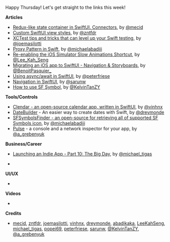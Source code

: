 Happy Thursday! Let's get straight to the links this week!

**Articles**

* [Redux-like state container in SwiftUI. Connectors](https://swiftwithmajid.com/2021/02/03/redux-like-state-container-in-swiftui-part4/), by [@mecid](https://twitter.com/mecid)
* [Custom SwiftUI view styles](https://www.fivestars.blog/swiftui/custom-view-styles.html), by [@zntfdr](https://twitter.com/zntfdr)
* [XCTest tips and tricks that can level up your Swift testing](https://masilotti.com/xctest-tips-and-tricks/), by [@joemasilotti](https://twitter.com/joemasilotti)
* [Proxy Pattern in Swift](https://michaelabadi.com/articles/Proxy-Pattern-Swift/), by [@michaelabadiii](https://twitter.com/michaelabadiii)
* [Re-enabling the iOS Simulator Slow Animations Shortcut](https://swiftsenpai.com/xcode/enable-simulator-slow-mo-shortcut/), by [@Lee_Kah_Seng](https://twitter.com/Lee_Kah_Seng)
* [Migrating an iOS app to SwiftUI - Navigation & Storyboards](https://benoitpasquier.com/migrating-ios-app-swiftui-part-1/), by [@BenoitPasquier_](https://twitter.com/benoitpasquier_)
* [Using async/await in SwiftUI](https://peterfriese.dev/async-await-in-swiftui/), by [@peterfriese](https://twitter.com/peterfriese)
* [Navigation in SwiftUI](https://sarunw.com/posts/navigation-in-swiftui/), by [@sarunw](https://twitter.com/sarunw)
* [How to use SF Symbol](https://daddycoding.com/2021/02/10/how-to-use-sf-symbols/), by [@KelvinTanZY](https://twitter.com/KelvinTanZY)

**Tools/Controls**

* [Clendar - an open-source calendar app, written in SwiftUI](https://github.com/vinhnx/Clendar), by [@vinhnx](https://twitter.com/vinhnx)
* [DateBuilder](https://github.com/nicephoton/DateBuilder) - An easier way to create dates with Swift, by [@dreymonde](https://twitter.com/dreymonde)
* [SFSymbolsFinder - an open-source for retrieving all of supported SF Symbols icon](https://github.com/abadikaka/SFSymbolsFinder), by [@michaelabadiii](https://twitter.com/michaelabadiii)
* [Pulse](https://github.com/kean/Pulse) - a console and a network inspector for your app, by [@a_grebenyuk](https://twitter.com/a_grebenyuk)

**Business/Career**
* [Launching an Indie App - Part 10: The Big Day](https://heyimakeapps.com/blog/launching-an-indie-app-part-10-the-big-day), by [@michael_tigas](https://twitter.com/michael_tigas)

* 

**UI/UX**

* 

**Videos**

* 

**Credits**

* [mecid](https://github.com/mecid), [zntfdr](https://github.com/zntfdr), [joemasilotti](https://github.com/joemasilotti), [vinhnx](https://github.com/vinhnx), [dreymonde](https://github.com/dreymonde), [abadikaka](https://github.com/abadikaka), [LeeKahSeng](https://github.com/LeeKahSeng), [michael_tigas](https://github.com/teeeeeegz), [popei69](https://github.com/popei69), [peterfriese](https://twitter.com/peterfriese), [sarunw](https://github.com/sarunw), [@KelvinTanZY](https://twitter.com/KelvinTanZY), [@a_grebenyuk](https://twitter.com/a_grebenyuk)
